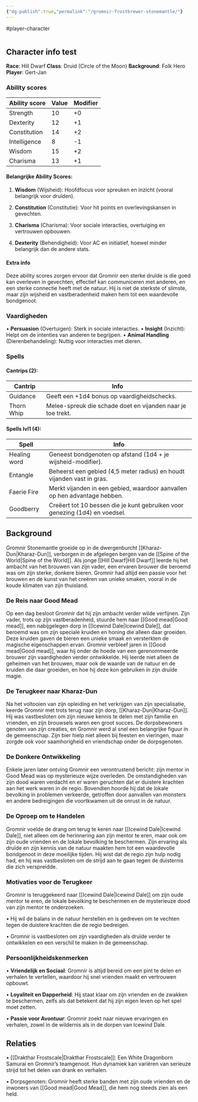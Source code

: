 ```yaml
---
{"dg-publish":true,"permalink":"/gromnir-frostbrewer-stonemantle/"}
---
```


#player-character 
```table-of-contents
```

## Character info test
**Race**: Hill Dwarf
**Class**: Druid (Circle of the Moon)
**Background**: Folk Hero
**Player**: Gert-Jan

### Ability scores

| Ability score | Value | Modifier |
| ------------- | ----- | -------- |
| Strength      | 10    | +0       |
| Dexterity     | 12    | +1       |
| Constitution  | 14    | +2       |
| Intelligence  | 8     | -1       |
| Wisdom        | 15    | +2       |
| Charisma      | 13    | +1       |

#### Belangrijke Ability Scores:
1. **Wisdom** (Wijsheid): Hoofdfocus voor spreuken en inzicht (vooral belangrijk voor druïden).

2. **Constitution** (Constitutie): Voor hit points en overlevingskansen in gevechten.

3. **Charisma** (Charisma): Voor sociale interacties, overtuiging en vertrouwen opbouwen.

4. **Dexterity** (Behendigheid): Voor AC en initiatief, hoewel minder belangrijk dan de andere stats.

#### Extra info
Deze ability scores zorgen ervoor dat Gromnir een sterke druïde is die goed kan overleven in gevechten, effectief kan communiceren met anderen, en een sterke connectie heeft met de natuur. Hij is niet de sterkste of slimste, maar zijn wijsheid en vastberadenheid maken hem tot een waardevolle bondgenoot.
  

### Vaardigheden
• **Persuasion** (Overtuigen): Sterk in sociale interacties.
• **Insight** (Inzicht): Helpt om de intenties van anderen te begrijpen.
• **Animal Handling** (Dierenbehandeling): Nuttig voor interacties met dieren.


### Spells
#### Cantrips (2):

| Cantrip    | Info                                                        |
| ---------- | ----------------------------------------------------------- |
| Guidance   | Geeft een +1d4 bonus op vaardigheidschecks.                 |
| Thorn Whip | Melee-spreuk die schade doet en vijanden naar je toe trekt. |

#### Spells lvl1 (4):

| Spell        | Info                                                                        |
| ------------ | --------------------------------------------------------------------------- |
| Healing word | Geneest bondgenoten op afstand (1d4 + je wijsheid-modifier).                |
| Entangle     | Beheerst een gebied (4,5 meter radius) en houdt vijanden vast in gras.      |
| Faerie Fire  | Merkt vijanden in een gebied, waardoor aanvallen op hen advantage hebben.   |
| Goodberry    | Creëert tot 10 bessen die je kunt gebruiken voor genezing (1d4) en voedsel. |

## Background
Gromnir Stonemantle groeide op in de dwergenburcht [[Kharaz-Dun\|Kharaz-Dun]], verborgen in de afgelegen bergen van de [[Spine of the World\|Spine of the World]]. Als jonge [[Hill Dwarf\|Hill Dwarf]] leerde hij het ambacht van het brouwen van zijn vader, een ervaren brouwer die beroemd was om zijn sterke, donkere bieren. Gromnir had altijd een passie voor het brouwen en de kunst van het creëren van unieke smaken, vooral in de koude klimaten van zijn thuisland.
  
### De Reis naar Good Mead
Op een dag besloot Gromnir dat hij zijn ambacht verder wilde verfijnen. Zijn vader, trots op zijn vastberadenheid, stuurde hem naar [[Good mead\|Good mead]], een nabijgelegen dorp in [[Icewind Dale\|Icewind Dale]], dat beroemd was om zijn speciale kruiden en honing die alleen daar groeiden. Deze kruiden gaven de bieren een unieke smaak en versterkten de magische eigenschappen ervan. Gromnir verbleef jaren in [[Good mead\|Good mead]], waar hij onder de hoede van een gerenommeerde brouwer zijn vaardigheden verder ontwikkelde. Hij leerde niet alleen de geheimen van het brouwen, maar ook de waarde van de natuur en de kruiden die daar groeiden, en hoe hij deze kon gebruiken in zijn druïde magie.

### De Terugkeer naar Kharaz-Dun
Na het voltooien van zijn opleiding en het verkrijgen van zijn specialisatie, keerde Gromnir met trots terug naar zijn dorp, [[Kharaz-Dun\|Kharaz-Dun]]. Hij was vastbesloten om zijn nieuwe kennis te delen met zijn familie en vrienden, en zijn brouwsels waren een groot succes. De dorpsbewoners genoten van zijn creaties, en Gromnir werd al snel een belangrijke figuur in de gemeenschap. Zijn bier hielp niet alleen bij feesten en vieringen, maar zorgde ook voor saamhorigheid en vriendschap onder de dorpsgenoten.

### De Donkere Ontwikkeling
Enkele jaren later ontving Gromnir een verontrustend bericht: zijn mentor in Good Mead was op mysterieuze wijze overleden. De omstandigheden van zijn dood waren verdacht en er waren geruchten dat er duistere krachten aan het werk waren in de regio. Bovendien hoorde hij dat de lokale bevolking in problemen verkeerde, getroffen door aanvallen van monsters en andere bedreigingen die voortkwamen uit de onrust in de natuur.

### De Oproep om te Handelen
Gromnir voelde de drang om terug te keren naar [[Icewind Dale\|Icewind Dale]], niet alleen om de herinnering aan zijn mentor te eren, maar ook om zijn oude vrienden en de lokale bevolking te beschermen. Zijn ervaring als druïde en zijn kennis van de natuur maakten hem tot een waardevolle bondgenoot in deze moeilijke tijden. Hij wist dat de regio zijn hulp nodig had, en hij was vastbesloten om de strijd aan te gaan tegen de duisternis die zich verspreidde.

### Motivaties voor de Terugkeer
Gromnir is teruggekeerd naar [[Icewind Dale\|Icewind Dale]] om zijn oude mentor te eren, de lokale bevolking te beschermen en de mysterieuze dood van zijn mentor te onderzoeken.

• Hij wil de balans in de natuur herstellen en is gedreven om te vechten tegen de duistere krachten die de regio bedreigen.

• Gromnir is vastbesloten om zijn vaardigheden als druïde verder te ontwikkelen en een verschil te maken in de gemeenschap.

### Persoonlijkheidskenmerken
• **Vriendelijk en Sociaal**: Gromnir is altijd bereid om een pint te delen en verhalen te vertellen, waardoor hij snel vrienden maakt en vertrouwen opbouwt.

• **Loyaliteit en Dapperheid**: Hij staat klaar om zijn vrienden en de zwakken te beschermen, zelfs als dat betekent dat hij zijn eigen leven op het spel moet zetten.

• **Passie voor Avontuur**: Gromnir zoekt naar nieuwe ervaringen en verhalen, zowel in de wildernis als in de dorpen van Icewind Dale.


## Relaties
• [[Drakthar Frostscale\|Drakthar Frostscale]]: Een White Dragonborn Samurai en Gromnir’s teamgenoot. Hun dynamiek kan variëren van serieuze strijd tot het delen van drank en verhalen.

• Dorpsgenoten: Gromnir heeft sterke banden met zijn oude vrienden en de inwoners van [[Good mead\|Good Mead]], die hem nog steeds zien als een held.